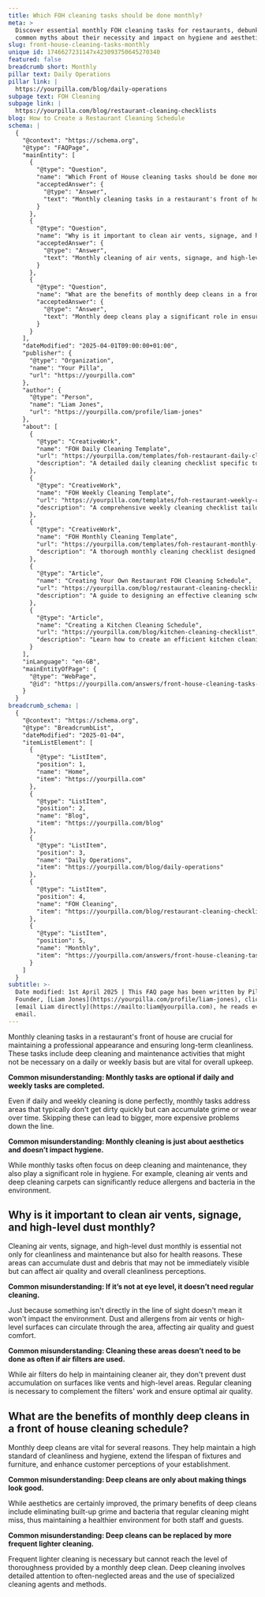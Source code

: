 ```yaml
---
title: Which FOH cleaning tasks should be done monthly?
meta: >
  Discover essential monthly FOH cleaning tasks for restaurants, debunking
  common myths about their necessity and impact on hygiene and aesthetics.
slug: front-house-cleaning-tasks-monthly
unique id: 1746627231147x423093750645270340
featured: false
breadcrumb short: Monthly
pillar text: Daily Operations
pillar link: |
  https://yourpilla.com/blog/daily-operations
subpage text: FOH Cleaning
subpage link: |
  https://yourpilla.com/blog/restaurant-cleaning-checklists
blog: How to Create a Restaurant Cleaning Schedule
schema: |
  {
    "@context": "https://schema.org",
    "@type": "FAQPage",
    "mainEntity": [
      {
        "@type": "Question",
        "name": "Which Front of House cleaning tasks should be done monthly?",
        "acceptedAnswer": {
          "@type": "Answer",
          "text": "Monthly cleaning tasks in a restaurant's front of house are important for maintaining a professional appearance and ensuring long-term cleanliness. These tasks focus on areas that may not require daily attention but are crucial for the overall upkeep of the establishment, including deep cleaning and maintenance activities."
        }
      },
      {
        "@type": "Question",
        "name": "Why is it important to clean air vents, signage, and high-level dust monthly?",
        "acceptedAnswer": {
          "@type": "Answer",
          "text": "Monthly cleaning of air vents, signage, and high-level dust is critical for several reasons. It maintains cleanliness, ensures healthy air quality, and preserves an inviting atmosphere. These cleaning tasks help in reducing allergens and bacteria that can circulate through air currents, which might not be directly visible but have an impact on overall health standards and guest comfort."
        }
      },
      {
        "@type": "Question",
        "name": "What are the benefits of monthly deep cleans in a front of house cleaning schedule?",
        "acceptedAnswer": {
          "@type": "Answer",
          "text": "Monthly deep cleans play a significant role in ensuring a hygienic, visually appealing environment that enhances customer perceptions. They involve intensive cleaning that reaches areas often missed during regular cleaning sessions. This helps in maintaining high cleanliness standards, extending the durability of fixtures and furniture, and ensuring a healthier environment for both staff and guests."
        }
      }
    ],
    "dateModified": "2025-04-01T09:00:00+01:00",
    "publisher": {
      "@type": "Organization",
      "name": "Your Pilla",
      "url": "https://yourpilla.com"
    },
    "author": {
      "@type": "Person",
      "name": "Liam Jones",
      "url": "https://yourpilla.com/profile/liam-jones"
    },
    "about": [
      {
        "@type": "CreativeWork",
        "name": "FOH Daily Cleaning Template",
        "url": "https://yourpilla.com/templates/foh-restaurant-daily-cleaning",
        "description": "A detailed daily cleaning checklist specific to front-of-house areas in restaurants."
      },
      {
        "@type": "CreativeWork",
        "name": "FOH Weekly Cleaning Template",
        "url": "https://yourpilla.com/templates/foh-restaurant-weekly-cleaning",
        "description": "A comprehensive weekly cleaning checklist tailored for front-of-house areas, ensuring routine maintenance."
      },
      {
        "@type": "CreativeWork",
        "name": "FOH Monthly Cleaning Template",
        "url": "https://yourpilla.com/templates/foh-restaurant-monthly-cleaning",
        "description": "A thorough monthly cleaning checklist designed to address less frequent but critical maintenance needs in restaurant front-of-house areas."
      },
      {
        "@type": "Article",
        "name": "Creating Your Own Restaurant FOH Cleaning Schedule",
        "url": "https://yourpilla.com/blog/restaurant-cleaning-checklists",
        "description": "A guide to designing an effective cleaning schedule for restaurant front-of-house areas to maintain optimal cleanliness and hygiene."
      },
      {
        "@type": "Article",
        "name": "Creating a Kitchen Cleaning Schedule",
        "url": "https://yourpilla.com/blog/kitchen-cleaning-checklist",
        "description": "Learn how to create an efficient kitchen cleaning schedule to ensure food safety and cleanliness in restaurant operations."
      }
    ],
    "inLanguage": "en-GB",
    "mainEntityOfPage": {
      "@type": "WebPage",
      "@id": "https://yourpilla.com/answers/front-house-cleaning-tasks-monthly"
    }
  }
breadcrumb_schema: |
  {
    "@context": "https://schema.org",
    "@type": "BreadcrumbList",
    "dateModified": "2025-01-04",
    "itemListElement": [
      {
        "@type": "ListItem",
        "position": 1,
        "name": "Home",
        "item": "https://yourpilla.com"
      },
      {
        "@type": "ListItem",
        "position": 2,
        "name": "Blog",
        "item": "https://yourpilla.com/blog"
      },
      {
        "@type": "ListItem",
        "position": 3,
        "name": "Daily Operations",
        "item": "https://yourpilla.com/blog/daily-operations"
      },
      {
        "@type": "ListItem",
        "position": 4,
        "name": "FOH Cleaning",
        "item": "https://yourpilla.com/blog/restaurant-cleaning-checklists"
      },
      {
        "@type": "ListItem",
        "position": 5,
        "name": "Monthly",
        "item": "https://yourpilla.com/answers/front-house-cleaning-tasks-monthly"
      }
    ]
  }
subtitle: >-
  Date modified: 1st April 2025 | This FAQ page has been written by Pilla
  Founder, [Liam Jones](https://yourpilla.com/profile/liam-jones), click to
  [email Liam directly](https://mailto:liam@yourpilla.com), he reads every
  email.
---
```

Monthly cleaning tasks in a restaurant's front of house are crucial for maintaining a professional appearance and ensuring long-term cleanliness. These tasks include deep cleaning and maintenance activities that might not be necessary on a daily or weekly basis but are vital for overall upkeep.

**Common misunderstanding: Monthly tasks are optional if daily and weekly tasks are completed.**

Even if daily and weekly cleaning is done perfectly, monthly tasks address areas that typically don't get dirty quickly but can accumulate grime or wear over time. Skipping these can lead to bigger, more expensive problems down the line.

**Common misunderstanding: Monthly cleaning is just about aesthetics and doesn’t impact hygiene.**

While monthly tasks often focus on deep cleaning and maintenance, they also play a significant role in hygiene. For example, cleaning air vents and deep cleaning carpets can significantly reduce allergens and bacteria in the environment.

## Why is it important to clean air vents, signage, and high-level dust monthly?

Cleaning air vents, signage, and high-level dust monthly is essential not only for cleanliness and maintenance but also for health reasons. These areas can accumulate dust and debris that may not be immediately visible but can affect air quality and overall cleanliness perceptions.

**Common misunderstanding: If it’s not at eye level, it doesn’t need regular cleaning.**

Just because something isn't directly in the line of sight doesn't mean it won't impact the environment. Dust and allergens from air vents or high-level surfaces can circulate through the area, affecting air quality and guest comfort.

**Common misunderstanding: Cleaning these areas doesn’t need to be done as often if air filters are used.**

While air filters do help in maintaining cleaner air, they don't prevent dust accumulation on surfaces like vents and high-level areas. Regular cleaning is necessary to complement the filters' work and ensure optimal air quality.

## What are the benefits of monthly deep cleans in a front of house cleaning schedule?

Monthly deep cleans are vital for several reasons. They help maintain a high standard of cleanliness and hygiene, extend the lifespan of fixtures and furniture, and enhance customer perceptions of your establishment.

**Common misunderstanding: Deep cleans are only about making things look good.**

While aesthetics are certainly improved, the primary benefits of deep cleans include eliminating built-up grime and bacteria that regular cleaning might miss, thus maintaining a healthier environment for both staff and guests.

**Common misunderstanding: Deep cleans can be replaced by more frequent lighter cleaning.**

Frequent lighter cleaning is necessary but cannot reach the level of thoroughness provided by a monthly deep clean. Deep cleaning involves detailed attention to often-neglected areas and the use of specialized cleaning agents and methods.
